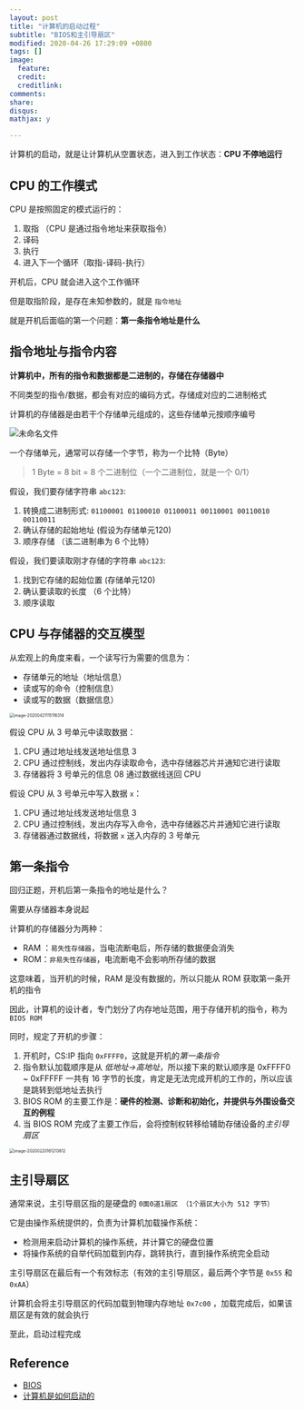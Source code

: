 ```yaml
---
layout: post
title: "计算机的启动过程"
subtitle: "BIOS和主引导扇区"
modified: 2020-04-26 17:29:09 +0800
tags: []
image:
  feature: 
  credit: 
  creditlink: 
comments: 
share: 
disqus: 
mathjax: y

---
```




计算机的启动，就是让计算机从空置状态，进入到工作状态：**CPU 不停地运行**



## CPU 的工作模式

CPU 是按照固定的模式运行的：

1. 取指 （CPU 是通过指令地址来获取指令）
2. 译码
3. 执行
4. 进入下一个循环（取指-译码-执行）



开机后，CPU 就会进入这个工作循环

但是取指阶段，是存在未知参数的，就是 `指令地址`

就是开机后面临的第一个问题：**第一条指令地址是什么**



## 指令地址与指令内容

**计算机中，所有的指令和数据都是二进制的，存储在存储器中**

不同类型的指令/数据，都会有对应的编码方式，存储成对应的二进制格式



计算机的存储器是由若干个存储单元组成的，这些存储单元按顺序编号

![未命名文件](https://tva1.sinaimg.cn/large/007S8ZIlgy1ge19bcfv2uj308g044a9w.jpg)

一个存储单元，通常可以存储一个字节，称为一个比特（Byte）

> 1 Byte = 8 bit = 8 个二进制位（一个二进制位，就是一个 0/1）



假设，我们要存储字符串 `abc123`:

1. 转换成二进制形式: `01100001 01100010 01100011 00110001 00110010 00110011`
2. 确认存储的起始地址 (假设为存储单元120)
3. 顺序存储 （该二进制串为 6 个比特）

假设，我们要读取刚才存储的字符串 `abc123`:

1. 找到它存储的起始位置 (存储单元120)
2. 确认要读取的长度 （6 个比特）
3. 顺序读取



## CPU 与存储器的交互模型

从宏观上的角度来看，一个读写行为需要的信息为：

- 存储单元的地址（地址信息）
- 读或写的命令（控制信息）
- 读或写的数据（数据信息）

<img src="https://tva1.sinaimg.cn/large/007S8ZIlgy1ge19bd9lx8j30pw0i275j.jpg" alt="image-20200421115116314" style="zoom:50%;" />



假设 CPU 从 3 号单元中读取数据：

1. CPU 通过地址线发送地址信息 3
2. CPU 通过控制线，发出内存读取命令，选中存储器芯片并通知它进行读取
3. 存储器将 3 号单元的信息 08 通过数据线送回 CPU

假设 CPU 从 3 号单元中写入数据 `x`：

1. CPU 通过地址线发送地址信息 3
2. CPU 通过控制线，发出内存写入命令，选中存储器芯片并通知它进行读取
3. 存储器通过数据线，将数据 `x` 送入内存的 3 号单元



## 第一条指令

回归正题，开机后第一条指令的地址是什么？

需要从存储器本身说起



计算机的存储器分为两种：

- RAM ：`易失性存储器`，当电流断电后，所存储的数据便会消失
- ROM：`非易失性存储器`，电流断电不会影响所存储的数据

这意味着，当开机的时候，RAM 是没有数据的，所以只能从 ROM 获取第一条开机的指令



因此，计算机的设计者，专门划分了内存地址范围，用于存储开机的指令，称为 `BIOS ROM`

同时，规定了开机的步骤：

1. 开机时，CS:IP 指向 `0xFFFF0`，这就是开机的*第一条指令*
2. 指令默认加载顺序是从 *低地址->高地址*，所以接下来的默认顺序是 0xFFFF0 ~ 0xFFFFF
   一共有 16 字节的长度，肯定是无法完成开机的工作的，所以应该是跳转到低地址去执行
3. BIOS ROM 的主要工作是：**硬件的检测、诊断和初始化，并提供与外围设备交互的例程**
4. 当 BIOS ROM 完成了主要工作后，会将控制权转移给辅助存储设备的*主引导扇区*



<img src="https://tva1.sinaimg.cn/large/007S8ZIlgy1ge1c445b40j30p80piq62.jpg" alt="image-20200220161213812" style="zoom: 50%;" />



## 主引导扇区

通常来说，主引导扇区指的是硬盘的 `0面0道1扇区 （1个扇区大小为 512 字节）` 

它是由操作系统提供的，负责为计算机加载操作系统：

- 检测用来启动计算机的操作系统，并计算它的硬盘位置
- 将操作系统的自举代码加载到内存，跳转执行，直到操作系统完全启动



主引导扇区在最后有一个有效标志（有效的主引导扇区，最后两个字节是 `0x55` 和 `0xAA`）

计算机会将主引导扇区的代码加载到物理内存地址 `0x7c00` ，加载完成后，如果该扇区是有效的就会执行



至此，启动过程完成



## Reference

- [BIOS](https://en.wikipedia.org/wiki/BIOS)
- [计算机是如何启动的](http://www.ruanyifeng.com/blog/2013/02/booting.html)

